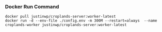 ### Docker Run Command

```
docker pull justinwp/croplands-server:worker-latest
docker run -d --env-file ./config.env -m 300M --restart=always  --name croplands-worker justinwp/croplands-server:worker-latest
```
